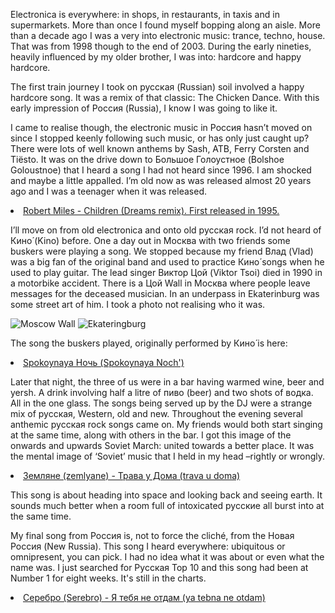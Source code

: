 Electronica is everywhere: in shops, in restaurants, in taxis and in supermarkets. More than once I found myself bopping along an aisle. More than a decade ago I was a very into electronic music: trance, techno, house. That was from 1998 though to the end of 2003. During the early nineties, heavily influenced by my older brother, I was into: hardcore and happy hardcore.

The first train journey I took on русская (Russian) soil involved a happy hardcore song. It was a remix of that classic: The Chicken Dance. With this early impression of Россия (Russia), I know I was going to like it. 

I came to realise though, the electronic music in Россия hasn’t moved on since I stopped keenly following such music, or has only just caught up? There were lots of well known anthems by Sash, ATB, Ferry Corsten and Tiësto. It was on the drive down to Большое Голоустное (Bolshoe Goloustnoe) that I heard a song I had not heard since 1996. I am shocked and maybe a little appalled. I’m old now as was released almost 20 years ago and I was a teenager when it was released.

<li class="song sm2_link" id="track_0"><a href="https://s3.amazonaws.com/distributedlife.com/travel/music/00.mp3" class="title">Robert Miles - Children (Dreams remix). First released in 1995.</a></li>

I’ll move on from old electronica and onto old русская rock. I’d not heard of Кино́ (Kino) before. One a day out in Москва with two friends some buskers were playing a song. We stopped because my friend Влад (Vlad) was a big fan of the original band and used to practice Кино́ songs when he used to play guitar. The lead singer Виктор Цой (Viktor Tsoi) died in 1990 in a motorbike accident. There is a Цой Wall in Москва where people leave messages for the deceased musician. In an underpass in Ekaterinburg was some street art of him. I took a photo not realising who it was.

![Moscow Wall](https://s3.amazonaws.com/distributedlife.com/travel/images/DSCF8111.jpg)
![Ekateringburg](https://s3.amazonaws.com/distributedlife.com/travel/images/DSCF7618.jpg)

The song the buskers played, originally performed by Кино́ is here:

<li class="song" id="track_1"><a href="https://s3.amazonaws.com/distributedlife.com/travel/music/01.mp3" class="title">Spokoynaya Ночь (Spokoynaya Noch')</a></li> 

Later that night, the three of us were in a bar having warmed wine, beer and yersh. A drink involving half a litre of пиво (beer) and two shots of водка. All in the one glass. The songs being served up by the DJ were a strange mix of русская, Western, old and new. Throughout the evening several anthemic русская rock songs came on. My friends would both start singing at the same time, along with others in the bar. I got this image of the onwards and upwards Soviet March: united towards a better place. It was the mental image of ‘Soviet’ music that I held in my head –rightly or wrongly.

<li class="song" id="track_2"><a href="https://s3.amazonaws.com/distributedlife.com/travel/music/02.mp3" class="title">Земляне (zemlyane) - Трава у Дома (trava u doma)</a></li>

This song is about heading into space and looking back and seeing earth. It sounds much better when a room full of intoxicated русские all burst into at the same time.

My final song from Россия is, not to force the cliché, from the Новая Россия (New Russia). This song I heard everywhere: ubiquitous or omnipresent, you can pick. I had no idea what it was about or even what the name was. I just searched for Pусская Top 10 and this song had been at Number 1 for eight weeks. It's still in the charts. 

<li class="song" id="track_3"><a href="https://s3.amazonaws.com/distributedlife.com/travel/music/03.mp3" class="title">Серебро (Serebro) - Я тебя не отдам (ya tebna ne otdam)</a></li> 